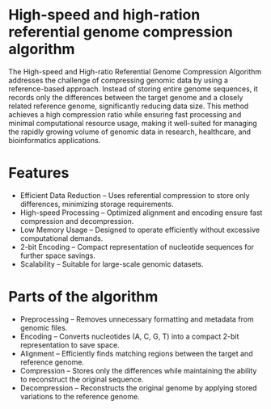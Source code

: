 # High-speed and high-ration referential genome compression algorithm

The High-speed and High-ratio Referential Genome Compression Algorithm addresses the challenge of compressing genomic data by using a reference-based approach. Instead of storing entire genome sequences, it records only the differences between the target genome and a closely related reference genome, significantly reducing data size. This method achieves a high compression ratio while ensuring fast processing and minimal computational resource usage, making it well-suited for managing the rapidly growing volume of genomic data in research, healthcare, and bioinformatics applications.

# Features

- Efficient Data Reduction – Uses referential compression to store only differences, minimizing storage requirements.
- High-speed Processing – Optimized alignment and encoding ensure fast compression and decompression.
- Low Memory Usage – Designed to operate efficiently without excessive computational demands.
- 2-bit Encoding – Compact representation of nucleotide sequences for further space savings.
- Scalability – Suitable for large-scale genomic datasets.

# Parts of the algorithm

- Preprocessing – Removes unnecessary formatting and metadata from genomic files.
- Encoding – Converts nucleotides (A, C, G, T) into a compact 2-bit representation to save space.
- Alignment – Efficiently finds matching regions between the target and reference genome.
- Compression – Stores only the differences while maintaining the ability to reconstruct the original sequence.
- Decompression – Reconstructs the original genome by applying stored variations to the reference genome.